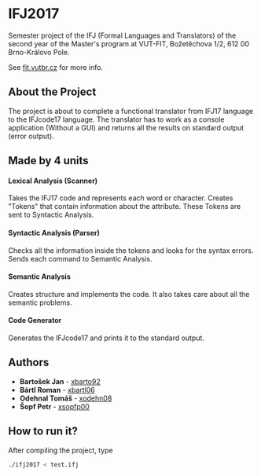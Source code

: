 IFJ2017
======
Semester project of the IFJ (Formal Languages and Translators) of the second year 
of the Master's program at VUT-FIT, Božetěchova 1/2, 612 00 Brno-Královo Pole.

See [fit.vutbr.cz](http://fit.vutbr.cz) for more info.
 
## About the Project

The project is about to complete a functional translator from IFJ17 language to
the IFJcode17 language. The translator has to work as a console application 
(Without a GUI) and returns all the results on standard output (error output).

## Made by 4 units

#### Lexical Analysis (Scanner)

Takes the IFJ17 code and represents each word or character. Creates "Tokens" that
contain information about the attribute. These Tokens are sent to Syntactic 
Analysis.

#### Syntactic Analysis (Parser)

Checks all the information inside the tokens and looks for the syntax errors.
Sends each command to Semantic Analysis.

#### Semantic Analysis

Creates structure and implements the code. It also takes care about all the semantic
problems.

#### Code Generator

Generates the IFJcode17 and prints it to the standard output.

## Authors

* **Bartošek Jan** - [xbarto92](https://github.com/B4rtosek)
* **Bártl Roman** - [xbartl06](https://github.com/romanbartl)
* **Odehnal Tomáš** - [xodehn08](https://github.com/odehnaltomas)
* **Šopf Petr** - [xsopfp00](https://github.com/Trsak)


## How to run it?

After compiling the project, type 

```bash
./ifj2017 < test.ifj
```
